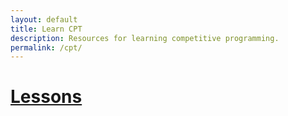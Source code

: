 ```yaml
---
layout: default
title: Learn CPT
description: Resources for learning competitive programming.
permalink: /cpt/
---
```


# [Lessons](/cpt/lesson-list)
